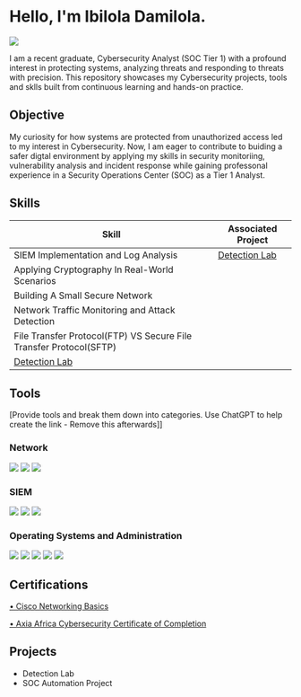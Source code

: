 # Hello, I'm Ibilola Damilola.
<a href="https://linkedin.com/in/damisimisola"><img src="https://img.shields.io/badge/-LinkedIn-0072b1?&style=for-the-badge&logo=linkedin&logoColor=white" /></a>


I am a recent graduate, Cybersecurity Analyst (SOC Tier 1) with a profound interest in protecting systems, analyzing threats and responding to threats with precision. This repository showcases my Cybersecurity projects, tools  and sklls built from continuous learning and hands-on practice.

## Objective

My curiosity for how systems are protected from unauthorized access led to my interest in Cybersecurity. Now, I am eager to contribute to buiding a safer digtal environment by applying my skills in security monitoriing, vulnerability analysis and incident response while gaining professonal experience in a Security Operations Center (SOC) as a Tier 1 Analyst.

## Skills

| Skill                                         | Associated Project         |
|-----------------------------------------------|----------------------------|
| SIEM Implementation and Log Analysis          | <a href="https://google.com">Detection Lab</a>|
| Applying Cryptography In Real-World Scenarios |
| Building A Small Secure Network               |
| Network Traffic Monitoring and Attack Detection 
| File Transfer Protocol(FTP) VS Secure File Transfer Protocol(SFTP) | 
| <a href="https://google.com">Detection Lab</a>|
## Tools
[Provide tools and break them down into categories. Use ChatGPT to help create the link - Remove this afterwards]]

### Network
<div>
    <img src="https://img.shields.io/badge/-Wireshark-1679A7?&style=for-the-badge&logo=Wireshark&logoColor=white" />
    <img src="https://img.shields.io/badge/-Nmap-4682B4?&style=for-the-badge&logo=Nmap&logoColor=white" />
    <img src="https://img.shields.io/badge/-OWASP%20ZAP-000000?&style=for-the-badge&logo=OWASP&logoColor=white" />
</div>

### SIEM
<div>
    <img src="https://img.shields.io/badge/-Splunk-000000?&style=for-the-badge&logo=Splunk&logoColor=white" />
    <img src="https://img.shields.io/badge/-Wazuh-0056A1?&style=for-the-badge&logo=Wazuh&logoColor=white" />
    <img src="https://img.shields.io/badge/-ELK%20Stack-005571?&style=for-the-badge&logo=Elastic&logoColor=white" />
</div>

### Operating Systems and Administration
<div>
   <img src="https://img.shields.io/badge/-Windows-0078D6?&style=for-the-badge&logo=Windows&logoColor=white" />
   <img src="https://img.shields.io/badge/-Linux-FCC624?&style=for-the-badge&logo=Linux&logoColor=black" />
   <img src="https://img.shields.io/badge/-Ubuntu-E95420?&style=for-the-badge&logo=Ubuntu&logoColor=white" />
   <img src="https://img.shields.io/badge/-VirtualBox-183A61?&style=for-the-badge&logo=VirtualBox&logoColor=white" />
   <img src="https://img.shields.io/badge/-PowerShell-5391FE?&style=for-the-badge&logo=PowerShell&logoColor=white" />
</div>

## Certifications
<div>

  <a href="https://github.com/damilola-i/Certificates/blob/358e9837ecd664d2c861430dcf20c6c0c4d8d9dd/Cisco%20networking%20basics.jpg">• Cisco Networking Basics</a>
 
  <a href="https://github.com/damilola-i/Certificates/blob/f272dd8876e77e62ae4beec501683ee31b75e904/pdf.pdf">• Axia Africa Cybersecurity Certificate of Completion</a>
</div>

## Projects
- Detection Lab
- SOC Automation Project
